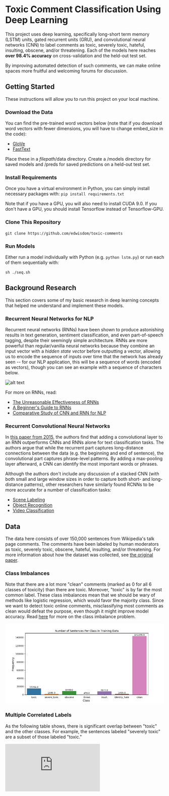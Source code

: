 # Toxic Comment Classification Using Deep Learning

This project uses deep learning, specifically long-short term memory (LSTM) units, gated recurrent units (GRU), and convolutional neural networks (CNN) to label comments as toxic, severely toxic, hateful, insulting, obscene, and/or threatening. Each of the models here reaches **over 98.4% accuracy** on cross-validation and the held-out test set.

By improving automated detection of such comments, we can make online spaces more fruitful and welcoming forums for discussion. 

## Getting Started

These instructions will allow you to run this project on your local machine. 

### Download the Data

You can find the pre-trained word vectors below (note that if you download word vectors with fewer dimensions, you will have to change embed_size in the code):
- [GloVe](https://nlp.stanford.edu/projects/glove/ "GloVe Embeddings")
- [FastText](https://fasttext.cc/docs/en/english-vectors.html "FastText Embeddings")

Place these in a *filepath*/data directory. Create a /models directory for saved models and /preds for saved predictions on a held-out test set.

### Install Requirements

Once you have a virtual environment in Python, you can simply install necessary packages with: `pip install requirements.txt`

Note that if you have a GPU, you will also need to install CUDA 9.0. If you don't have a GPU, you should install Tensorflow instead of Tensorflow-GPU. 

### Clone This Repository

```
git clone https://github.com/edwisdom/toxic-comments
```

### Run Models

Either run a model individually with Python (e.g. `python lstm.py`) or run each of them sequentially with:

```
sh ./seq.sh
```

## Background Research

This section covers some of my basic research in deep learning concepts that helped me understand and implement these models.

### Recurrent Neural Networks for NLP

Recurrent neural networks (RNNs) have been shown to produce astonishing results in text generation, sentiment classification, and even part-of-speech tagging, despite their seemingly simple architecture. RNNs are more powerful than regular/vanilla neural networks because they combine an input vector with a *hidden state vector* before outputting a vector, allowing us to encode the sequence of inputs over time that the network has already seen -- for our NLP application, this will be a sequence of words (encoded as vectors), though you can see an example with a sequence of characters below. 

![alt text][rnn]

[rnn]: https://karpathy.github.io/assets/rnn/charseq.jpeg "An example RNN with 4-dimensional input and output layers, and a hidden layer of 3 units (neurons). This diagram shows the activations in the forward pass when the RNN is fed the characters 'hell' as input. The output layer contains confidences the RNN assigns for the next character (vocabulary is h,e,l,o); We want the green numbers to be high and red numbers to be low."

For more on RNNs, read:
- [The Unreasonable Effectiveness of RNNs](https://karpathy.github.io/2015/05/21/rnn-effectiveness/)
- [A Beginner's Guide to RNNs](https://deeplearning4j.org/lstm.html)
- [Comparative Study of CNN and RNN for NLP](https://arxiv.org/pdf/1702.01923.pdf)

### Recurrent Convolutional Neural Networks

In [this paper from 2015](http://www.deeplearningitalia.com/wp-content/uploads/2017/12/Dropbox_Recurrent-Convolutional-Neural-Networks-for-Text-Classification.pdf), the authors find that adding a convolutional layer to an RNN outperforms CNNs and RNNs alone for text classification tasks. The authors argue that while the recurrent part captures long-distance connections between the data (e.g. the beginning and end of sentence), the convolutional part captures phrase-level patterns. By adding a max-pooling layer afterward, a CNN can identify the most important words or phrases.

Although the authors don't include any discussion of a stacked CNN (with both small and large window sizes in order to capture both short- and long-distance patterns), other researchers have similarly found RCNNs to be more accurate for a number of classification tasks:

- [Scene Labeling](http://proceedings.mlr.press/v32/pinheiro14.pdf)
- [Object Recognition](https://www.cv-foundation.org/openaccess/content_cvpr_2015/papers/Liang_Recurrent_Convolutional_Neural_2015_CVPR_paper.pdf)
- [Video Classification](http://ieeexplore.ieee.org/document/7552971/)

## Data

The data here consists of over 150,000 sentences from Wikipedia's talk page comments. The comments have been labeled by human moderators as toxic, severely toxic, obscene, hateful, insulting, and/or threatening. For more information about how the dataset was collected, see [the original paper](https://arxiv.org/pdf/1610.08914.pdf).

### Class Imbalances

Note that there are a lot more "clean" comments (marked as 0 for all 6 classes of toxicity) than there are toxic. Moreover, "toxic" is by far the most common label. These class imbalances mean that we should be wary of methods like logistic regression, which would favor the majority class. Since we want to detect toxic online comments, misclassifying most comments as clean would defeat the purpose, even though it might improve model accuracy. Read [here](http://www.chioka.in/class-imbalance-problem/) for more on the class imbalance problem.

![alt text](https://github.com/edwisdom/toxic-comments/blob/master/imbalance.png "Class Imbalance in Training Data")

### Multiple Correlated Labels

As the following table shows, there is significant overlap between "toxic" and the other classes. For example, the sentences labeled "severely toxic" are a subset of those labeled "toxic."

![alt text](https://github.com/edwisdom/toxic-comments/blob/master/crosstab.html)
